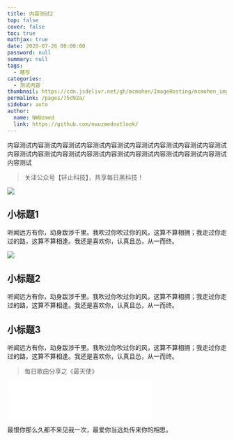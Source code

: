 ```yaml
---
title: 内容测试2
top: false
cover: false
toc: true
mathjax: true
date: 2020-07-26 00:00:00
password: null
summary: null
tags: 
  - 瞎写
categories: 
  - 测试内容
thumbnail: https://cdn.jsdelivr.net/gh/mcmohen/ImageHosting/mcmohen_imgmcmohen_imgteacher.jpg
permalink: /pages/75d92a/
sidebar: auto
author: 
  name: NWUzmed
  link: https://github.com/nwuzmedoutlook/
---
```

内容测试内容测试内容测试内容测试内容测试内容测试内容测试内容测试内容测试内容测试内容测试内容测试内容测试内容测试内容测试内容测试内容测试内容测试内容测试

<!-- more -->

> 关注公众号【钚止科技】，共享每日黑科技！

![](/medias/contact.jpg)

## 小标题1

听闻远方有你，动身跋涉千里。我吹过你吹过你的风，这算不算相拥；我走过你走过的路，这算不算相逢。我还是喜欢你，认真且怂，从一而终。

![](http://img2.imgtn.bdimg.com/it/u=1161249410,1391437692&fm=26&gp=0.jpg)

## 小标题2

听闻远方有你，动身跋涉千里。我吹过你吹过你的风，这算不算相拥；我走过你走过的路，这算不算相逢。我还是喜欢你，认真且怂，从一而终。

## 小标题3

听闻远方有你，动身跋涉千里。我吹过你吹过你的风，这算不算相拥；我走过你走过的路，这算不算相逢。我还是喜欢你，认真且怂，从一而终。


> 每日歌曲分享之《最天使》
<iframe frameborder="no" border="0" marginwidth="0" marginheight="0" width=330 height=86 src="//music.163.com/outchain/player?type=2&id=39637563&auto=1&height=66"></iframe>

最恨你那么久都不来见我一次，最爱你当远处传来你的相思。